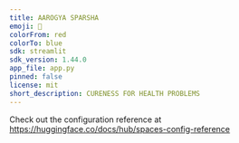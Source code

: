 ```yaml
---
title: AAROGYA SPARSHA
emoji: 🐢
colorFrom: red
colorTo: blue
sdk: streamlit
sdk_version: 1.44.0
app_file: app.py
pinned: false
license: mit
short_description: CURENESS FOR HEALTH PROBLEMS
---
```


Check out the configuration reference at https://huggingface.co/docs/hub/spaces-config-reference
